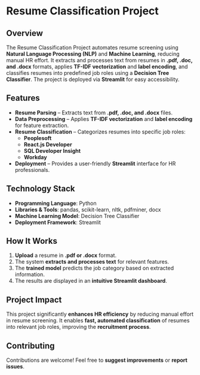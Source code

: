 # Resume Classification Project  

## Overview  
The Resume Classification Project automates resume screening using **Natural Language Processing (NLP)** and **Machine Learning**, reducing manual HR effort. It extracts and processes text from resumes in **.pdf, .doc, and .docx** formats, applies **TF-IDF vectorization** and **label encoding**, and classifies resumes into predefined job roles using a **Decision Tree Classifier**. The project is deployed via **Streamlit** for easy accessibility.  

## Features  
- **Resume Parsing** – Extracts text from **.pdf, .doc, and .docx** files.  
- **Data Preprocessing** – Applies **TF-IDF vectorization** and **label encoding** for feature extraction.  
- **Resume Classification** – Categorizes resumes into specific job roles:  
  - **Peoplesoft**  
  - **React.js Developer**  
  - **SQL Developer Insight**  
  - **Workday**  
- **Deployment** – Provides a user-friendly **Streamlit** interface for HR professionals.  

## Technology Stack  
- **Programming Language**: Python  
- **Libraries & Tools**: pandas, scikit-learn, nltk, pdfminer, docx  
- **Machine Learning Model**: Decision Tree Classifier  
- **Deployment Framework**: Streamlit  

## How It Works  
1. **Upload** a resume in **.pdf or .docx** format.  
2. The system **extracts and processes text** for relevant features.  
3. The **trained model** predicts the job category based on extracted information.  
4. The results are displayed in an **intuitive Streamlit dashboard**.  

## Project Impact  
This project significantly **enhances HR efficiency** by reducing manual effort in resume screening. It enables **fast, automated classification** of resumes into relevant job roles, improving the **recruitment process**.  

## Contributing  
Contributions are welcome! Feel free to **suggest improvements** or **report issues**.  
